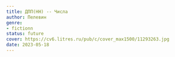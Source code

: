 ```yaml
---
title: ДПП(НН) -- Числа
author: Пелевин
genre:
- fictionn
status: future
cover: https://cv6.litres.ru/pub/c/cover_max1500/11293263.jpg
date: 2023-05-18
---
```


